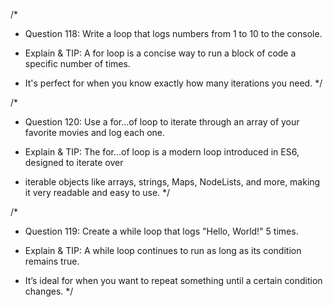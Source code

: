 /\*

- Question 118: Write a loop that logs numbers from 1 to 10 to the console.

- Explain & TIP: A for loop is a concise way to run a block of code a specific number of times.
- It's perfect for when you know exactly how many iterations you need.
  \*/

/\*

- Question 120: Use a for...of loop to iterate through an array of your favorite movies and log each one.

- Explain & TIP: The for...of loop is a modern loop introduced in ES6, designed to iterate over
- iterable objects like arrays, strings, Maps, NodeLists, and more, making it very readable and easy to use.
  \*/

/\*

- Question 119: Create a while loop that logs "Hello, World!" 5 times.

- Explain & TIP: A while loop continues to run as long as its condition remains true.
- It’s ideal for when you want to repeat something until a certain condition changes.
  \*/
